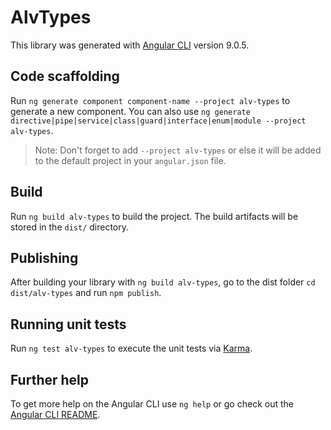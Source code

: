 # AlvTypes

This library was generated with [Angular CLI](https://github.com/angular/angular-cli) version 9.0.5.

## Code scaffolding

Run `ng generate component component-name --project alv-types` to generate a new component. You can also use `ng generate directive|pipe|service|class|guard|interface|enum|module --project alv-types`.
> Note: Don't forget to add `--project alv-types` or else it will be added to the default project in your `angular.json` file. 

## Build

Run `ng build alv-types` to build the project. The build artifacts will be stored in the `dist/` directory.

## Publishing

After building your library with `ng build alv-types`, go to the dist folder `cd dist/alv-types` and run `npm publish`.

## Running unit tests

Run `ng test alv-types` to execute the unit tests via [Karma](https://karma-runner.github.io).

## Further help

To get more help on the Angular CLI use `ng help` or go check out the [Angular CLI README](https://github.com/angular/angular-cli/blob/master/README.md).

